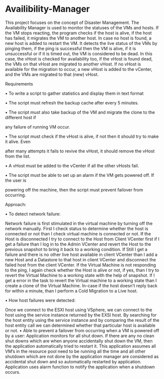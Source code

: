 Availibility-Manager
====================

This project focuses on the concept of Disaster Management. 
The Availability Manager is used to monitor the statuses of the VMs and hosts. 
If the VM stops reacting, the program checks if the host is alive, if the host has failed, it migrates the VM to another host. 
In case no host is found, a new host is added to restart the VM.
It detects the live status of the VMs by pinging them, if the ping is successful then the VM is alive,
if it is unsuccessful or if it is timed out, the VM is considered to be dead. 
In this case, the vHost is checked for availability too, if the vHost is found dead, 
the VMs on that vHost are migrated to another vHost. If no vHost is available for the migration to occur, 
a new vHost is added to the vCenter, and the VMs are migrated to that (new) vHost.

Requirements

• To write a script to gather statistics and display them in text format

• The script must refresh the backup cache after every 5 minutes. 

• The script must also take backup of the VM and migrate the clone to the different host if 

any failure of running VM occur.

• The script must check if the vHost is alive, if not then it should try to make it alive. Even 

after many attempts it fails to revive the vHost, it should remove the vHost from the list.

• A vHost must be added to the vCenter if all the other vHosts fail. 

• The script must be able to set up an alarm if the VM gets powered off. If the user is 

powering off the machine, then the script must prevent failover from occurring.

Approach:

• To detect network failure:

Network failure is first stimulated in the virtual machine by turning off the network 
manually. First I check status to determine whether the host is connected or not than I check 
virtual machine is connected or not. If the Host is disconnected I try to connect to the Host 
from Client VCenter first if I get a failure than I log in to the Admin VCenter and revert 
the Host to the previous snapshot to bring it back to a working condition. If Still I get a 
failure and there is no other live host available in client VCenter than I add a new Host 
and a Datastore to that host in client VCenter and disconnect the failed host from the client 
VCenter. If the Virtual Machine is not responding to the ping, I again check whether the Host 
is alive or not, if yes, than I try to revert the Virtual Machine to a working state with the help 
of snapshot. If I get a error in the task to revert the Virtual machine to a working state than 
I create a clone of the Virtual Machine. In-case if the host doesn’t reply back for within a 
minute, than I perform a Cold Migration to a Live host.

• How host failures were detected:

Once we connect to the ESXI host using VSphere, we can connect to the host using the 
service instance returned by the EXSI host. By searching for the host entity using the service 
instance and by comparing the result of the host entity call we can determined whether that 
particular host is available or not.
• Able to prevent a failover from occurring when a VM is powered off by a user:
Application monitors for all shut down. If there are any no clean shut downs which are when 
anyone accidentally shut down the VM, then the application automatically tried to restart it. 
This application assumes all VM’s in the resource pool need to be running all the time and all 
other shutdown which are not done by the application manager are considered as accidental 
shut down and so automatically restarted by application. Application uses alarm function to 
notify the application when a shutdown occurs.
